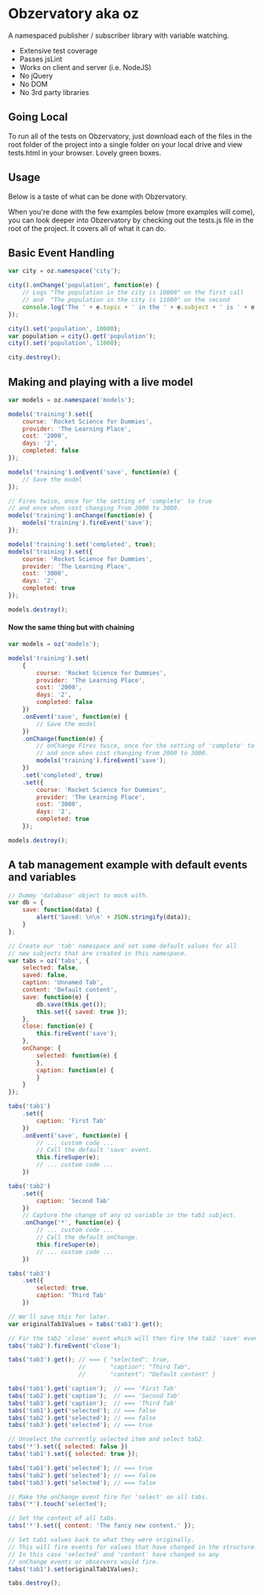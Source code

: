 Obzervatory aka oz
==================

A namespaced publisher / subscriber library with variable watching.

- Extensive test coverage
- Passes jsLint
- Works on client and server (i.e. NodeJS)
- No jQuery
- No DOM
- No 3rd party libraries

Going Local
-----------

To run all of the tests on Obzervatory, just download each of the files in the
root folder of the project into a single folder on your local drive and view 
tests.html in your browser.
Lovely green boxes.

Usage
-----

Below is a taste of what can be done with Obzervatory.

When you're done with the few examples below (more examples will come), you can look 
deeper into Obzervatory by checking out the tests.js file in the root of the project. 
It covers all of what it can do.

Basic Event Handling
--------------------
``` javascript
var city = oz.namespace('city');

city().onChange('population', function(e) { 
 	// Logs "The population in the city is 10000" on the first call
	// and  "The population in the city is 11000" on the second
	console.log('The ' + e.topic + ' in the ' + e.subject + ' is ' + e.value);
});

city().set('population', 10000);
var population = city().get('population');
city().set('population', 11000);

city.destroy();
```

Making and playing with a live model
------------------------------------
``` javascript
var models = oz.namespace('models');

models('training').set({
	course: 'Rocket Science for Dummies',
	provider: 'The Learning Place',
	cost: '2000',
	days: '2',
	completed: false
});

models('training').onEvent('save', function(e) {
	// Save the model
});

// Fires twice, once for the setting of 'complete' to true
// and once when cost changing from 2000 to 3000.
models('training').onChange(function(e) {
	models('training').fireEvent('save');
});

models('training').set('completed', true);
models('training').set({
	course: 'Rocket Science for Dummies',
	provider: 'The Learning Place',
	cost: '3000',
	days: '2',
	completed: true
});

models.destroy();
```

#### Now the same thing but with chaining

``` javascript
var models = oz('models');

models('training').set(
	{
		course: 'Rocket Science for Dummies',
		provider: 'The Learning Place',
		cost: '2000',
		days: '2',
		completed: false
	})
	.onEvent('save', function(e) {
		// Save the model
	})
	.onChange(function(e) {
		// onChange Fires twice, once for the setting of 'complete' to true
		// and once when cost changing from 2000 to 3000.
		models('training').fireEvent('save');
	})
	.set('completed', true)
	.set({
		course: 'Rocket Science for Dummies',
		provider: 'The Learning Place',
		cost: '3000',
		days: '2',
		completed: true
	});

models.destroy();
```

A tab management example with default events and variables
----------------------------------------------------------

``` javascript
// Dummy 'database' object to mock with.
var db = { 
	save: function(data) { 
		alert('Saved: \n\n' + JSON.stringify(data));
	}
};

// Create our 'tab' namespace and set some default values for all
// new subjects that are created in this namespace.
var tabs = oz('tabs', {
	selected: false,
	saved: false,
	caption: 'Unnamed Tab',
	content: 'Default content',
	save: function(e) {
		db.save(this.get());
		this.set({ saved: true });
	},
	close: function(e) {
		this.fireEvent('save');
	},
	onChange: {
		selected: function(e) {
		},
		caption: function(e) {
		}
	}
});

tabs('tab1')
	.set({
		caption: 'First Tab'
	})
	.onEvent('save', function(e) {
		// ... custom code ...
		// Call the default 'save' event.
		this.fireSuper(e);
		// ... custom code ...
	})

tabs('tab2')
	.set({
		caption: 'Second Tab'
	})
	// Capture the change of any oz variable in the tab1 subject.
	.onChange('*', function(e) {
		// ... custom code ...
		// Call the default onChange.
		this.fireSuper(e);
		// ... custom code ...
	})

tabs('tab3')
	.set({
		selected: true,
		caption: 'Third Tab'
	})

// We'll save this for later.
var originalTab1Values = tabs('tab1').get();

// Fir the tab2 'close' event which will then fire the tab2 'save' event.
tabs('tab2').fireEvent('close');

tabs('tab3').get(); // === { "selected": true, 
					//		 "caption": "Third Tab", 
					//		 "content": "Default content" }

tabs('tab1').get('caption');  // === 'First Tab'
tabs('tab2').get('caption');  // === 'Second Tab'
tabs('tab3').get('caption');  // === 'Third Tab'
tabs('tab1').get('selected'); // === false
tabs('tab2').get('selected'); // === false
tabs('tab3').get('selected'); // === true

// Unselect the currently selected item and select tab2.
tabs('*').set({ selected: false })
tabs('tab1').set({ selected: true });

tabs('tab1').get('selected'); // === true
tabs('tab2').get('selected'); // === false
tabs('tab3').get('selected'); // === false

// Make the onChange event fire for 'select' on all tabs.
tabs('*').touch('selected');

// Set the content of all tabs.
tabs('*').set({ content: 'The fancy new content.' });

// Set tab1 values back to what they were originally. 
// This will fire events for values that have changed in the structure.
// In this case 'selected' and 'content' have changed so any 
// onChange events or observers would fire.
tabs('tab1').set(originalTab1Values);

tabs.destroy();
```